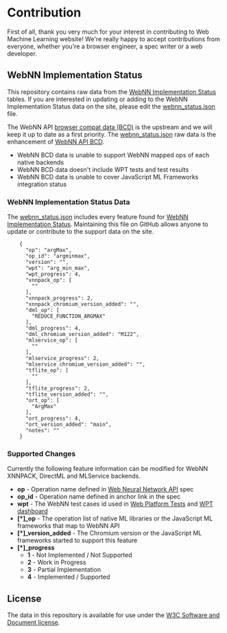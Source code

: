 # Contribution

First of all, thank you very much for your interest in contributing to Web Machine Learning website! We're really happy to accept contributions from everyone, whether you're a browser engineer, a spec writer or a web developer.

## WebNN Implementation Status

This repository contains raw data from the [WebNN Implementation Status](https://webmachinelearning.github.io/webnn-status/) tables. If you are interested in updating or adding to the WebNN Implementation Status data on the site, please edit the [webnn_status.json](./assets/json/webnn_status.json) file.

The WebNN API [browser compat data (BCD)](https://github.com/mdn/browser-compat-data/pull/22569) is the upstream and we will keep it up to date as a first priority. The [webnn_status.json](./assets/json/webnn_status.json) raw data is the enhancement of [WebNN API BCD](https://github.com/mdn/browser-compat-data/pull/22569).

- WebNN BCD data is unable to support WebNN mapped ops of each native backends
- WebNN BCD data doesn't include WPT tests and test results
- WebNN BCD data is unable to cover JavaScript ML Frameworks integration status

### WebNN Implementation Status Data

The [webnn_status.json](./assets/json/webnn_status.json) includes every feature found for [WebNN Implementation Status](https://webmachinelearning.github.io/webnn-status/). Maintaining this file on GitHub allows anyone to update or contribute to the support data on the site.

```
    {
      "op": "argMax",
      "op_id": "argminmax",
      "version": "",
      "wpt": "arg_min_max",
      "wpt_progress": 4,
      "xnnpack_op": [
        ""
      ],
      "xnnpack_progress": 2,
      "xnnpack_chromium_version_added": "",
      "dml_op": [
        "REDUCE_FUNCTION_ARGMAX"
      ],
      "dml_progress": 4,
      "dml_chromium_version_added": "M122",
      "mlservice_op": [
        ""
      ],
      "mlservice_progress": 2,
      "mlservice_chromium_version_added": "",
      "tflite_op": [
        ""
      ],
      "tflite_progress": 2,
      "tflite_version_added": "",
      "ort_op": [
        "ArgMax"
      ],
      "ort_progress": 4,
      "ort_version_added": "main",
      "notes": ""
    }
```    

### Supported Changes

Currently the following feature information can be modified for WebNN XNNPACK, DirectML and MLService backends.

* **op** - Operation name defined in [Web Neural Network API](https://www.w3.org/TR/webnn/) spec
* **op_id** - Operation name defined in anchor link in the spec
* **wpt** - The WebNN test cases id used in [Web Platform Tests](https://github.com/web-platform-tests/wpt/tree/master/webnn) and [WPT dashboard](https://wpt.fyi/)
* **[*]_op** - The operation list of native ML libraries or the JavaScript ML frameworks that map to WebNN API
* **[*]_version_added** - The Chromium version or the JavaScript ML frameworks started to support this feature
* **[*]_progress**
    * **1** - Not Implemented / Not Supported
    * **2** - Work in Progress
    * **3** - Partial Implementation
    * **4** - Implemented / Supported

## License

The data in this repository is available for use under the [W3C Software and Document license](https://www.w3.org/Consortium/Legal/copyright-software).